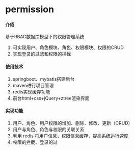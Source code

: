 # permission

#### 介绍
基于RBAC数据库模型下的权限管理系统
1. 可实现用户、角色模块、角色、权限模块、权限的CRUD
2. 实现登录的过滤和权限的拦截

#### 使用技术
1. springboot、mybatis搭建后台
2. maven进行项目管理
3. redis实现缓存功能
4. 前台html+css+jQuery+ztree渲染界面

#### 实现功能
1. 用户、角色、用户权限的增加、删除、修改、更新（CRUD）
2. 用户与角色、角色与权限的关联关系
3. 利用 redis 将用户信息、权限信息缓存，提高系统运行速度
4. 权限的拦截、登录的过



